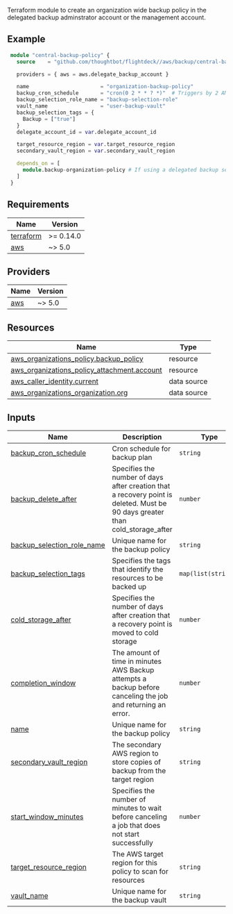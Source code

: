 Terraform module to create an organization wide backup policy in the delegated backup adminstrator account or the management account.

## Example

```terraform
 module "central-backup-policy" {
   source    = "github.com/thoughtbot/flightdeck//aws/backup/central-backup-policy?ref=VERSION"

   providers = { aws = aws.delegate_backup_account }

   name                       = "organization-backup-policy"
   backup_cron_schedule       = "cron(0 2 * * ? *)"  # Triggers by 2 AM daily (UTC)
   backup_selection_role_name = "backup-selection-role"
   vault_name                 = "user-backup-vault"
   backup_selection_tags = {
     Backup = ["true"]
   }
   delegate_account_id = var.delegate_account_id

   target_resource_region = var.target_resource_region
   secondary_vault_region = var.secondary_vault_region

   depends_on = [
     module.backup-organization-policy # If using a delegated backup setup
   ]
 }
```

<!-- BEGIN_TF_DOCS -->
## Requirements

| Name | Version |
|------|---------|
| <a name="requirement_terraform"></a> [terraform](#requirement\_terraform) | >= 0.14.0 |
| <a name="requirement_aws"></a> [aws](#requirement\_aws) | ~> 5.0 |

## Providers

| Name | Version |
|------|---------|
| <a name="provider_aws"></a> [aws](#provider\_aws) | ~> 5.0 |

## Resources

| Name | Type |
|------|------|
| [aws_organizations_policy.backup_policy](https://registry.terraform.io/providers/hashicorp/aws/latest/docs/resources/organizations_policy) | resource |
| [aws_organizations_policy_attachment.account](https://registry.terraform.io/providers/hashicorp/aws/latest/docs/resources/organizations_policy_attachment) | resource |
| [aws_caller_identity.current](https://registry.terraform.io/providers/hashicorp/aws/latest/docs/data-sources/caller_identity) | data source |
| [aws_organizations_organization.org](https://registry.terraform.io/providers/hashicorp/aws/latest/docs/data-sources/organizations_organization) | data source |

## Inputs

| Name | Description | Type | Default | Required |
|------|-------------|------|---------|:--------:|
| <a name="input_backup_cron_schedule"></a> [backup\_cron\_schedule](#input\_backup\_cron\_schedule) | Cron schedule for backup plan | `string` | n/a | yes |
| <a name="input_backup_delete_after"></a> [backup\_delete\_after](#input\_backup\_delete\_after) | Specifies the number of days after creation that a recovery point is deleted. Must be 90 days greater than cold\_storage\_after | `number` | `270` | no |
| <a name="input_backup_selection_role_name"></a> [backup\_selection\_role\_name](#input\_backup\_selection\_role\_name) | Unique name for the backup policy | `string` | `"backup-selection-role"` | no |
| <a name="input_backup_selection_tags"></a> [backup\_selection\_tags](#input\_backup\_selection\_tags) | Specifies the tags that identify the resources to be backed up | `map(list(string))` | n/a | yes |
| <a name="input_cold_storage_after"></a> [cold\_storage\_after](#input\_cold\_storage\_after) | Specifies the number of days after creation that a recovery point is moved to cold storage | `number` | `90` | no |
| <a name="input_completion_window"></a> [completion\_window](#input\_completion\_window) | The amount of time in minutes AWS Backup attempts a backup before canceling the job and returning an error. | `number` | `360` | no |
| <a name="input_name"></a> [name](#input\_name) | Unique name for the backup policy | `string` | n/a | yes |
| <a name="input_secondary_vault_region"></a> [secondary\_vault\_region](#input\_secondary\_vault\_region) | The secondary AWS region to store copies of backup from the target region | `string` | n/a | yes |
| <a name="input_start_window_minutes"></a> [start\_window\_minutes](#input\_start\_window\_minutes) | Specifies the number of minutes to wait before canceling a job that does not start successfully | `number` | `60` | no |
| <a name="input_target_resource_region"></a> [target\_resource\_region](#input\_target\_resource\_region) | The AWS target region for this policy to scan for resources | `string` | n/a | yes |
| <a name="input_vault_name"></a> [vault\_name](#input\_vault\_name) | Unique name for the backup vault | `string` | `"aws_backup_vault"` | no |
<!-- END_TF_DOCS -->